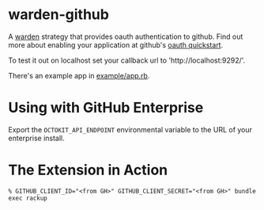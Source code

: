 warden-github
=============

A [warden](/hassox/warden) strategy that provides oauth authentication to github.  Find out more about enabling your application at github's [oauth quickstart](http://gist.github.com/419219).

To test it out on localhost set your callback url to 'http://localhost:9292/'.

There's an example app in [example/app.rb](/atmos/warden-github/blob/master/example/app.rb).

Using with GitHub Enterprise
============================

Export the `OCTOKIT_API_ENDPOINT` environmental variable to the URL of your enterprise install.

The Extension in Action
=======================

    % GITHUB_CLIENT_ID="<from GH>" GITHUB_CLIENT_SECRET="<from GH>" bundle exec rackup
